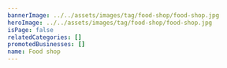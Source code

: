```yaml
---
bannerImage: ../../assets/images/tag/food-shop/food-shop.jpg
heroImage: ../../assets/images/tag/food-shop/food-shop.jpg
isPage: false
relatedCategories: []
promotedBusinesses: []
name: Food shop
---
```

